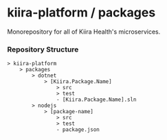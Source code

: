 # kiira-platform / packages

Monorepository for all of Kiira Health's microservices.

### Repository Structure

```
> kiira-platform
    > packages
        > dotnet
            > [Kiira.Package.Name]
                > src
                > test
                - [Kiira.Package.Name].sln
        > nodejs
            > [package-name]
                > src
                > test
                - package.json
```
